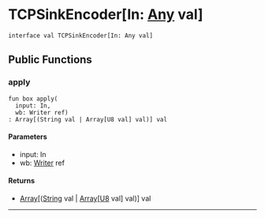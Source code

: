 # TCPSinkEncoder\[In: [Any](builtin-Any) val\]

```pony
interface val TCPSinkEncoder[In: Any val]
```

## Public Functions

### apply

```pony
fun box apply(
  input: In,
  wb: Writer ref)
: Array[(String val | Array[U8 val] val)] val
```
#### Parameters

*   input: In
*   wb: [Writer](buffered-Writer) ref

#### Returns

* [Array](builtin-Array)\[([String](builtin-String) val | [Array](builtin-Array)\[[U8](builtin-U8) val\] val)\] val

---

